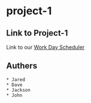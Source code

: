 # project-1

## Link to Project-1

Link to our [Work Day Scheduler](https://murda02.github.io/project-1/)

## Authers

    * Jared
    * Dave
    * Jackson
    * John